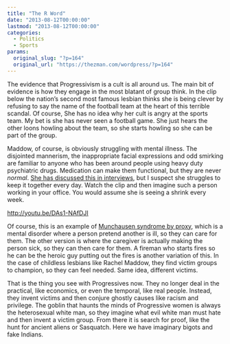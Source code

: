 ```yaml
---
title: "The R Word"
date: "2013-08-12T00:00:00"
lastmod: "2013-08-12T00:00:00"
categories:
  - Politics
  - Sports
params:
  original_slug: "?p=164"
  original_url: "https://thezman.com/wordpress/?p=164"
---
```


The evidence that Progressivism is a cult is all around us. The main bit
of evidence is how they engage in the most blatant of group think. In
the clip below the nation’s second most famous lesbian thinks she is
being clever by refusing to say the name of the football team at the
heart of this terrible scandal. Of course, She has no idea why her cult
is angry at the sports team. My bet is she has never seen a football
game. She just hears the other loons howling about the team, so she
starts howling so she can be part of the group.

Maddow, of course, is obviously struggling with mental illness. The
disjointed mannerism, the inappropriate facial expressions and odd
smirking are familiar to anyone who has been around people using heavy
duty psychiatric drugs. Medication can make them functional, but they
are never *normal*. <a
href="http://www.mediaite.com/online/rachel-maddow-candidly-discusses-her-cyclical-depression-with-rolling-stone/"
rel="noopener" target="_blank">She has discussed this in interviews</a>,
but I suspect she struggles to keep it together every day. Watch the
clip and then imagine such a person working in your office. You would
assume she is seeing a shrink every week.

http://youtu.be/DAs1-NAfDJI

Of course, this is an example of <a
href="https://my.clevelandclinic.org/health/diseases/9834-factitious-disorder-imposed-on-another-fdia"
rel="noopener" target="_blank">Munchausen syndrome by proxy</a>, which
is a mental disorder where a person pretend another is ill, so they can
care for them. The other version is where the caregiver is actually
making the person sick, so they can then care for them. A fireman who
starts fires so he can be the heroic guy putting out the fires is
another variation of this. In the case of childless lesbians like Rachel
Maddow, they find victim groups to champion, so they can feel needed.
Same idea, different victims.

That is the thing you see with Progressives now. They no longer deal in
the practical, like economics, or even the temporal, like real people.
Instead, they invent victims and then conjure ghostly causes like racism
and privilege. The goblin that haunts the minds of Progressive women is
always the heterosexual white man, so they imagine what evil white man
must hate and then invent a victim group. From there it is search for
proof, like the hunt for ancient aliens or Sasquatch. Here we have
imaginary bigots and fake Indians.

